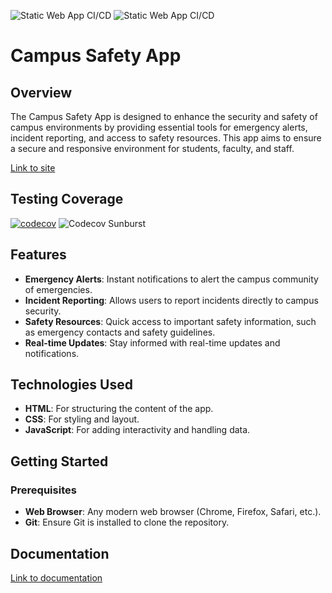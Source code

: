 ![Static Web App CI/CD](https://github.com/BokangWAV/Campus-Safety-App/actions/workflows/azure-static-web-apps-agreeable-forest-0b968ac03.yml/badge.svg) ![Static Web App CI/CD](https://github.com/BokangWAV/Campus-Safety-App/actions/workflows/main_sdp-campus-safety.yml/badge.svg)

# Campus Safety App

## Overview
The Campus Safety App is designed to enhance the security and safety of campus environments by providing essential tools for emergency alerts, incident reporting, and access to safety resources. This app aims to ensure a secure and responsive environment for students, faculty, and staff.

[Link to site](https://agreeable-forest-0b968ac03.5.azurestaticapps.net)

## Testing Coverage
[![codecov](https://codecov.io/gh/BokangWAV/Campus-Safety-App/graph/badge.svg?token=56J0XFJM1U)](https://codecov.io/gh/BokangWAV/Campus-Safety-App)
![Codecov Sunburst](https://codecov.io/gh/BokangWAV/Campus-Safety-App/graphs/sunburst.svg?token=56J0XFJM1U)

## Features
- **Emergency Alerts**: Instant notifications to alert the campus community of emergencies.
- **Incident Reporting**: Allows users to report incidents directly to campus security.
- **Safety Resources**: Quick access to important safety information, such as emergency contacts and safety guidelines.
- **Real-time Updates**: Stay informed with real-time updates and notifications.

## Technologies Used
- **HTML**: For structuring the content of the app.
- **CSS**: For styling and layout.
- **JavaScript**: For adding interactivity and handling data.

## Getting Started

### Prerequisites
- **Web Browser**: Any modern web browser (Chrome, Firefox, Safari, etc.).
- **Git**: Ensure Git is installed to clone the repository.

## Documentation
[Link to documentation](https://danieldanzo.gitbook.io/campus-safety-app)
